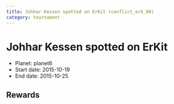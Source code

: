 ```yaml
---
title: Johhar Kessen spotted on ErKit (conflict_erk_00)
category: tournament
---
```

# Johhar Kessen spotted on ErKit

  * Planet: planet6
  * Start date: 2015-10-19
  * End date: 2015-10-25

## Rewards

